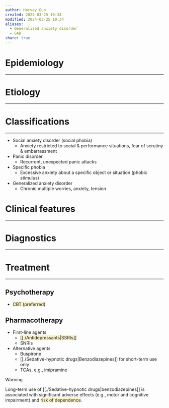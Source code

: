```yaml
---
author: Harvey Guo
created: 2024-03-25 10:34
modified: 2024-03-25 10:34
aliases:
  - Generalized anxiety disorder
  - GAD
share: true
---
```

# Epidemiology
---


# Etiology
---


# Classifications
---
- Social anxiety disorder (social phobia)
	- Anxiety restricted to social & performance situations, fear of scrutiny & embarrassment
- Panic disorder
	- Recurrent, unexpected panic attacks
- Specific phobia
	- Excessive anxiety about a specific object or situation (phobic stimulus)
- Generalized anxiety disorder
	- Chronic multiple worries, anxiety, tension

# Clinical features
---


# Diagnostics
---


# Treatment
---
## Psychotherapy
- <span style="background:rgba(240, 200, 0, 0.2)">CBT (preferred)</span>
## Pharmacotherapy
- First-line agents 
	- <span style="background:rgba(240, 200, 0, 0.2)">[[./Antidepressants|SSRIs]]</span>
	- SNRIs
- Alternative agents
	- Buspirone
	- [[./Sedative-hypnotic drugs|Benzodiazepines]] for short-term use only
	- TCAs, e.g., imipramine

>[!warning] 
>Long-term use of [[./Sedative-hypnotic drugs|benzodiazepines]] is associated with significant adverse effects (e.g., motor and cognitive impairment) and <span style="background:rgba(240, 200, 0, 0.2)">risk of dependence</span>.
